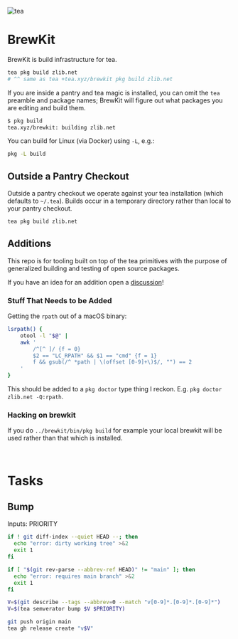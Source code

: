 ![tea](https://tea.xyz/banner.png)

# BrewKit

BrewKit is build infrastructure for tea.

```sh
tea pkg build zlib.net
# ^^ same as tea +tea.xyz/brewkit pkg build zlib.net
```

If you are inside a pantry and tea magic is installed, you can omit the `tea`
preamble and package names; BrewKit will figure out what packages you are
editing and build them.

```sh
$ pkg build
tea.xyz/brewkit: building zlib.net
```

You can build for Linux (via Docker) using `-L`, e.g.:

```sh
pkg -L build
```

## Outside a Pantry Checkout

Outside a pantry checkout we operate against your tea installation
(which defaults to `~/.tea`). Builds occur in a temporary directory rather
than local to your pantry checkout.

```sh
tea pkg build zlib.net
```


## Additions

This repo is for tooling built on top of the tea primitives with the purpose
of generalized building and testing of open source packages.

If you have an idea for an addition open a [discussion]!


### Stuff That Needs to be Added

Getting the `rpath` out of a macOS binary:

```sh
lsrpath() {
    otool -l "$@" |
    awk '
        /^[^ ]/ {f = 0}
        $2 == "LC_RPATH" && $1 == "cmd" {f = 1}
        f && gsub(/^ *path | \(offset [0-9]+\)$/, "") == 2
    '
}
```

This should be added to a `pkg doctor` type thing I reckon. E.g.
`pkg doctor zlib.net -Q:rpath`.


### Hacking on brewkit

If you do `../brewkit/bin/pkg build` for example your local brewkit will be
used rather than that which is installed.

&nbsp;



# Tasks

## Bump

Inputs: PRIORITY

```sh
if ! git diff-index --quiet HEAD --; then
  echo "error: dirty working tree" >&2
  exit 1
fi

if [ "$(git rev-parse --abbrev-ref HEAD)" != "main" ]; then
  echo "error: requires main branch" >&2
  exit 1
fi

V=$(git describe --tags --abbrev=0 --match "v[0-9]*.[0-9]*.[0-9]*")
V=$(tea semverator bump $V $PRIORITY)

git push origin main
tea gh release create "v$V"
```


[discussion]: https://github.com/orgs/teaxyz/discussions